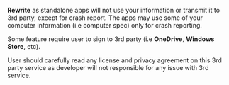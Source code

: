 **Rewrite** as standalone apps will not use your information or transmit it to 3rd party, except for crash report.
The apps may use some of your computer information (i.e computer spec) only for crash reporting.

Some feature require user to sign to 3rd party (i.e **OneDrive**, **Windows Store**, etc).

User should carefully read any license and privacy agreement on this 3rd party service as developer will not responsible for any issue with 3rd service.
